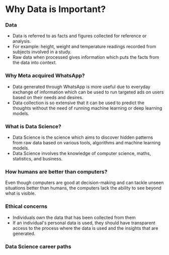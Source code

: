 # Why Data is Important?

### Data

* Data is referred to as facts and figures collected for reference or analysis. 
* For example: height, weight and temperature readings recorded from subjects involved in a study.
* Raw data when processed gives information which puts the facts from the data into context.

### Why Meta acquired WhatsApp?

* Data generated through WhatsApp is more useful due to everyday exchange of information which can be used to run targeted ads on users based on their needs and desires.
* Data collection is so extensive that it can be used to predict the thoughts without the need of running machine learning or deep learning models.

### What is Data Science?

* Data Science is the science which aims to discover hidden patterns from raw data based on various tools, algorithms and machine learning models.
* Data Science involves the knowledge of computer science, maths, statistics, and business.

### How humans are better than computers?

Even though computers are good at decision-making and can tackle unseen situations better than humans, the computers lack the ability to see beyond what is visible.


### Ethical concerns

* Individuals own the data that has been collected from them
* If an individual's personal data is used, they should have transparent access to the process where the data is used and the insights that are generated.

### Data Science career paths





